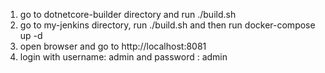 1. go to dotnetcore-builder directory and run ./build.sh
2. go to my-jenkins directory,  run ./build.sh and then run docker-compose up -d
3. open browser and go to http://localhost:8081
4. login with username: admin and password : admin

